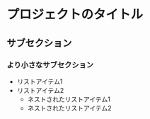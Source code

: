 # プロジェクトのタイトル
## サブセクション
### より小さなサブセクション
- リストアイテム1
- リストアイテム2
    - ネストされたリストアイテム1
    - ネストされたリストアイテム2
